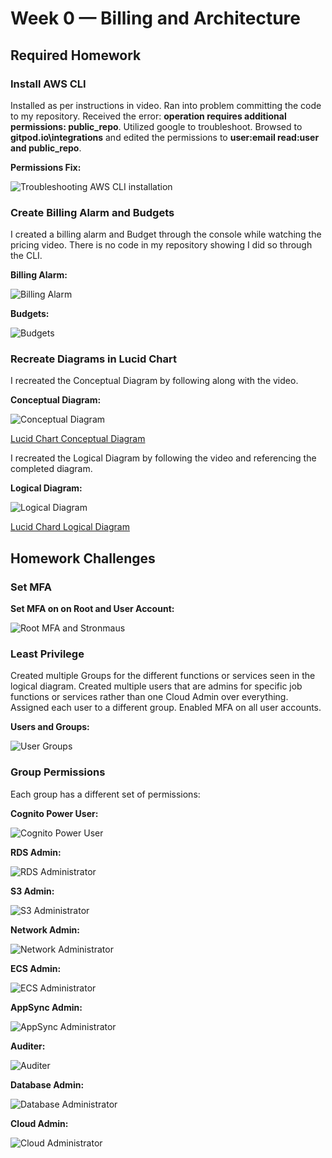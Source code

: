 # Week 0 — Billing and Architecture

## Required Homework

### Install AWS CLI

Installed as per instructions in video. Ran into problem committing the code to my repository. 
Received the error: **operation requires additional permissions: public_repo**.
Utilized google to troubleshoot. Browsed to **gitpod.io\integrations** and edited
the permissions to **user:email read:user and public_repo**.

**Permissions Fix:**

![Troubleshooting AWS CLI installation](assets/Week-0-GitPod-Troubleshooting.png)


### Create Billing Alarm and Budgets

I created a billing alarm and Budget through the console while watching the pricing video. 
There is no code in my repository showing I did so through the CLI.

**Billing Alarm:**

![Billing Alarm](assets/Week-0-Billing-Alarm.PNG)


**Budgets:**

![Budgets](assets/Week-0-Budgets.PNG)


### Recreate Diagrams in Lucid Chart

I recreated the Conceptual Diagram by following along with the video.

**Conceptual Diagram:**

![Conceptual Diagram](assets/Week-0-Conceptual-Diagram.PNG)

[Lucid Chart Conceptual Diagram](https://lucid.app/lucidchart/a9a05af5-60d4-492d-9d25-3ff40d236923/edit?viewport_loc=-580%2C-1447%2C2219%2C1065%2C0_0&invitationId=inv_76f9777f-030a-450d-86bd-8905a6f4068d)


I recreated the Logical Diagram by following the video and referencing the completed diagram.

**Logical Diagram:**

![Logical Diagram](assets/Week-0-Logical-Diagram.PNG)

[Lucid Chard Logical Diagram](https://lucid.app/lucidchart/50860a83-52e8-4057-863b-bc07229a27d4/edit?viewport_loc=-223%2C143%2C2219%2C1065%2C0_0&invitationId=inv_c6b4c1db-f29f-41b9-bac7-f8f545777fa2)


## Homework Challenges

### Set MFA

**Set MFA on on Root and User Account:**

![Root MFA and Stronmaus](assets/Week-0-IAM-MFA.PNG)


### Least Privilege

Created multiple Groups for the different functions or services seen in the logical diagram.
Created multiple users that are admins for specific job functions or services
rather than one Cloud Admin over everything. 
Assigned each user to a different group.
Enabled MFA on all user accounts.

**Users and Groups:**

![User Groups](assets/Week-0-Users.PNG)


### Group Permissions

Each group has a different set of permissions:

**Cognito Power User:**

![Cognito Power User](assets/Week-0-CognitoPU.PNG)


**RDS Admin:**

![RDS Administrator](assets/Week-0-RDS-Admin.PNG)


**S3 Admin:**

![S3 Administrator](assets/Week-0-S3-Admin.PNG)


**Network Admin:**

![Network Administrator](assets/Week-0-Network-Admin.PNG)


**ECS Admin:**

![ECS Administrator](assets/Week-0-ECS-Admin.PNG)


**AppSync Admin:**

![AppSync Administrator](assets/Week-0-AppSync-Admin.PNG)


**Auditer:**

![Auditer](assets/Week-0-Auditer.PNG)


**Database Admin:**

![Database Administrator](assets/Week-0-DB-Admin.PNG)


**Cloud Admin:**

![Cloud Administrator](assets/Week-0-Cloud-Admin.PNG)

